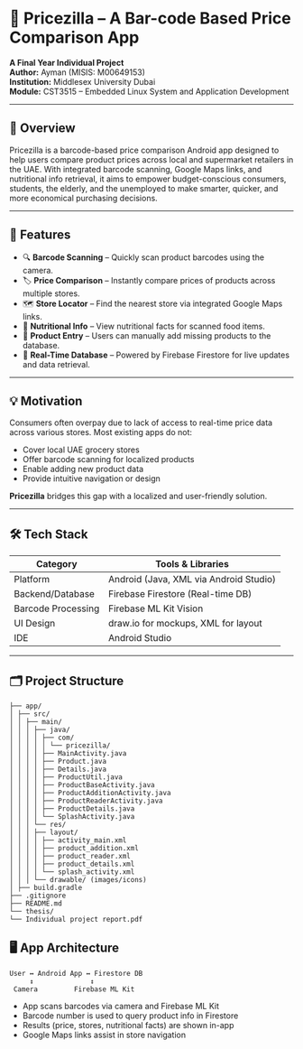 # 📱 Pricezilla – A Bar-code Based Price Comparison App

**A Final Year Individual Project**  
**Author:** Ayman (MISIS: M00649153)  
**Institution:** Middlesex University Dubai  
**Module:** CST3515 – Embedded Linux System and Application Development

---

## 📖 Overview

Pricezilla is a barcode-based price comparison Android app designed to help users compare product prices across local and supermarket retailers in the UAE. With integrated barcode scanning, Google Maps links, and nutritional info retrieval, it aims to empower budget-conscious consumers, students, the elderly, and the unemployed to make smarter, quicker, and more economical purchasing decisions.

---

## 🎯 Features

- 🔍 **Barcode Scanning** – Quickly scan product barcodes using the camera.
- 🏷️ **Price Comparison** – Instantly compare prices of products across multiple stores.
- 🗺️ **Store Locator** – Find the nearest store via integrated Google Maps links.
- 🧾 **Nutritional Info** – View nutritional facts for scanned food items.
- 📝 **Product Entry** – Users can manually add missing products to the database.
- 🔄 **Real-Time Database** – Powered by Firebase Firestore for live updates and data retrieval.

---

## 💡 Motivation

Consumers often overpay due to lack of access to real-time price data across various stores. Most existing apps do not:

- Cover local UAE grocery stores
- Offer barcode scanning for localized products
- Enable adding new product data
- Provide intuitive navigation or design

**Pricezilla** bridges this gap with a localized and user-friendly solution.

---

## 🛠️ Tech Stack

| Category           | Tools & Libraries                        |
|--------------------|------------------------------------------|
| Platform           | Android (Java, XML via Android Studio)   |
| Backend/Database   | Firebase Firestore (Real-time DB)        |
| Barcode Processing | Firebase ML Kit Vision                   |
| UI Design          | draw.io for mockups, XML for layout      |
| IDE                | Android Studio                           |

---

## 🗂️ Project Structure
```
├── app/
│ ├── src/
│ │ ├── main/
│ │ │ ├── java/
│ │ │ │ ├── com/
│ │ │ │ │ └── pricezilla/
│ │ │ │ ├── MainActivity.java
│ │ │ │ ├── Product.java
│ │ │ │ ├── Details.java
│ │ │ │ ├── ProductUtil.java
│ │ │ │ ├── ProductBaseActivity.java
│ │ │ │ ├── ProductAdditionActivity.java
│ │ │ │ ├── ProductReaderActivity.java
│ │ │ │ ├── ProductDetails.java
│ │ │ │ └── SplashActivity.java
│ │ │ └── res/
│ │ │ ├── layout/
│ │ │ │ ├── activity_main.xml
│ │ │ │ ├── product_addition.xml
│ │ │ │ ├── product_reader.xml
│ │ │ │ ├── product_details.xml
│ │ │ │ └── splash_activity.xml
│ │ │ └── drawable/ (images/icons)
│ ├── build.gradle
├── .gitignore
├── README.md
└── thesis/
└── Individual project report.pdf
```

## 🖥️ App Architecture

```plaintext
User ↔ Android App ↔ Firestore DB
     ↕              ↕
 Camera         Firebase ML Kit
```

- App scans barcodes via camera and Firebase ML Kit
- Barcode number is used to query product info in Firestore
- Results (price, stores, nutritional facts) are shown in-app
- Google Maps links assist in store navigation
